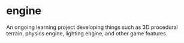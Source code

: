 # engine

An ongoing learning project developing things such as 3D procedural terrain, physics engine, lighting engine, and other game features.
